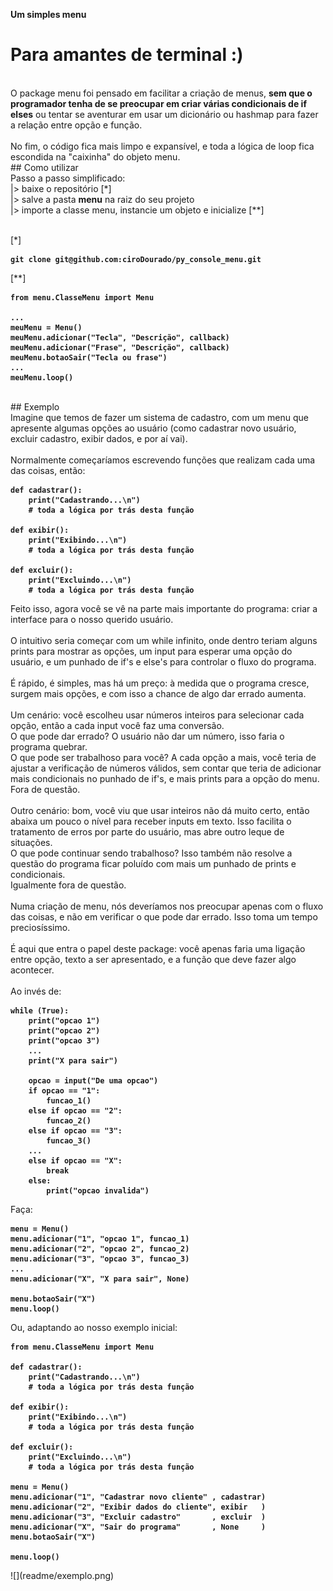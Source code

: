 __Um simples menu__
# Para amantes de terminal :)
<br>
O package menu foi pensado em facilitar a criação de menus, <strong>sem que o programador tenha de se preocupar em criar várias condicionais de if elses</strong> ou tentar se aventurar em usar um dicionário ou hashmap para fazer a relação entre opção e função.
<br>
<br>
No fim, o código fica mais limpo e expansível, e toda a lógica de loop fica escondida na "caixinha" do objeto menu.
<br>
## Como utilizar
<br>
Passo a passo simplificado: 
<br>
|> baixe o repositório [*]
<br>
|> salve a pasta <strong>menu</strong> na raiz do seu projeto
<br>
|> importe a classe menu, instancie um objeto e inicialize [**]
<br>
<br>

[*]
<strong>

```
git clone git@github.com:ciroDourado/py_console_menu.git
```

</strong>
[**]
<strong>

```
from menu.ClasseMenu import Menu

...
meuMenu = Menu()
meuMenu.adicionar("Tecla", "Descrição", callback)
meuMenu.adicionar("Frase", "Descrição", callback)
meuMenu.botaoSair("Tecla ou frase")
...
meuMenu.loop() 
```

</strong>
<br>
## Exemplo
<br>
Imagine que temos de fazer um sistema de cadastro, com um menu que apresente algumas opções ao usuário (como cadastrar novo usuário, excluir cadastro, exibir dados, e por aí vai).
<br>
<br>
Normalmente começaríamos escrevendo funções que realizam cada uma das coisas, então:
<strong>

```
def cadastrar():
	print("Cadastrando...\n")
	# toda a lógica por trás desta função

def exibir():
	print("Exibindo...\n")
	# toda a lógica por trás desta função

def excluir():
	print("Excluindo...\n")
	# toda a lógica por trás desta função
```

</strong>
Feito isso, agora você se vê na parte mais importante do programa: criar a interface para o nosso querido usuário.
<br>
<br>
O intuitivo seria começar com um while infinito, onde dentro teriam alguns prints para mostrar as opções, um input para esperar uma opção do usuário, e um punhado de if's e else's para controlar o fluxo do programa.
<br>
<br>
É rápido, é simples, mas há um preço: à medida que o programa cresce, surgem mais opções, e com isso a chance de algo dar errado aumenta.
<br>
<br>
Um cenário: você escolheu usar números inteiros para selecionar cada opção, então a cada input você faz uma conversão.
<br>
O que pode dar errado? O usuário não dar um número, isso faria o programa quebrar.
<br>
O que pode ser trabalhoso para você?
A cada opção a mais, você teria de ajustar a verificação de números válidos, sem contar que teria de adicionar mais condicionais no punhado de if's, e mais prints para a opção do menu.
<br>
Fora de questão.
<br>
<br>
Outro cenário: bom, você viu que usar inteiros não dá muito certo, então abaixa um pouco o nível para receber inputs em texto. Isso facilita o tratamento de erros por parte do usuário, mas abre outro leque de situações.
<br>
O que pode continuar sendo trabalhoso? Isso também não resolve a questão do programa ficar poluído com mais um punhado de prints e condicionais.
<br>
Igualmente fora de questão.
<br>
<br>
Numa criação de menu, nós deveríamos nos preocupar apenas com o fluxo das coisas, e não em verificar o que pode dar errado. Isso toma um tempo preciosíssimo.
<br>
<br>
É aqui que entra o papel deste package: você apenas faria uma ligação entre opção, texto a ser apresentado, e a função que deve fazer algo acontecer.
<br>
<br>
Ao invés de:
<strong>

```
while (True):
	print("opcao 1")
	print("opcao 2")
	print("opcao 3")
	...
	print("X para sair")
	
	opcao = input("De uma opcao")
	if opcao == "1":
		funcao_1()
	else if opcao == "2":
		funcao_2()
	else if opcao == "3":
		funcao_3()
	...
	else if opcao == "X":
		break
	else:
		print("opcao invalida")
```

</strong>
Faça:
<strong>

```
menu = Menu()
menu.adicionar("1", "opcao 1", funcao_1)
menu.adicionar("2", "opcao 2", funcao_2)
menu.adicionar("3", "opcao 3", funcao_3)
...
menu.adicionar("X", "X para sair", None)

menu.botaoSair("X")
menu.loop()
```

</strong>
Ou, adaptando ao nosso exemplo inicial:
<strong>

```
from menu.ClasseMenu import Menu

def cadastrar():
	print("Cadastrando...\n")
	# toda a lógica por trás desta função

def exibir():
	print("Exibindo...\n")
	# toda a lógica por trás desta função

def excluir():
	print("Excluindo...\n")
	# toda a lógica por trás desta função

menu = Menu()
menu.adicionar("1", "Cadastrar novo cliente" , cadastrar)
menu.adicionar("2", "Exibir dados do cliente", exibir   )
menu.adicionar("3", "Excluir cadastro"       , excluir  )
menu.adicionar("X", "Sair do programa"       , None     )
menu.botaoSair("X")

menu.loop()
```

</strong>
![](readme/exemplo.png)
